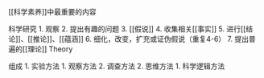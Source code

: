 [[科学素养]]中最重要的内容

科学研究
	1. 观察
	2. 提出有趣的问题
	3. [[假说]] 
	4. 收集相关[[事实]] 
	5. 进行[[结论]]、[[推论]]、[[蕴涵]] 
	6. 细化，改变，扩充或证伪假说（重复4-6）
	7. 提出普遍的[[理论]] Theory

组成
	1. 实验方法
		1. 观察方法
		2. 调查方法
	2. 思维方法
		1. 科学逻辑方法